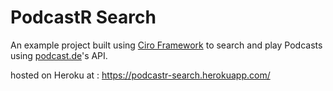 # PodcastR Search
An example project built using [Ciro Framework](https://github.com/SherifAbdlNaby/Ciro-PHP-Framework) to search and play Podcasts using [podcast.de](https://api.podcast.de/)'s API.

hosted on Heroku at : https://podcastr-search.herokuapp.com/
